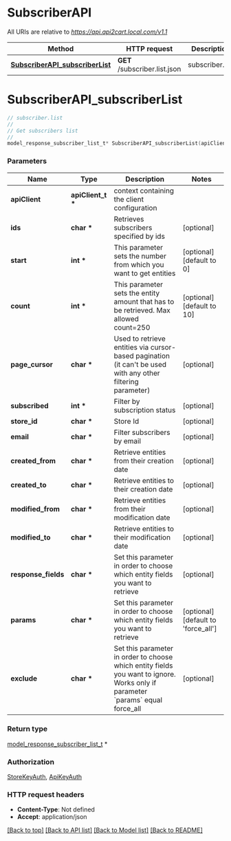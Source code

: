 # SubscriberAPI

All URIs are relative to *https://api.api2cart.local.com/v1.1*

Method | HTTP request | Description
------------- | ------------- | -------------
[**SubscriberAPI_subscriberList**](SubscriberAPI.md#SubscriberAPI_subscriberList) | **GET** /subscriber.list.json | subscriber.list


# **SubscriberAPI_subscriberList**
```c
// subscriber.list
//
// Get subscribers list
//
model_response_subscriber_list_t* SubscriberAPI_subscriberList(apiClient_t *apiClient, char *ids, int *start, int *count, char *page_cursor, int *subscribed, char *store_id, char *email, char *created_from, char *created_to, char *modified_from, char *modified_to, char *response_fields, char *params, char *exclude);
```

### Parameters
Name | Type | Description  | Notes
------------- | ------------- | ------------- | -------------
**apiClient** | **apiClient_t \*** | context containing the client configuration |
**ids** | **char \*** | Retrieves subscribers specified by ids | [optional] 
**start** | **int \*** | This parameter sets the number from which you want to get entities | [optional] [default to 0]
**count** | **int \*** | This parameter sets the entity amount that has to be retrieved. Max allowed count&#x3D;250 | [optional] [default to 10]
**page_cursor** | **char \*** | Used to retrieve entities via cursor-based pagination (it can&#39;t be used with any other filtering parameter) | [optional] 
**subscribed** | **int \*** | Filter by subscription status | [optional] 
**store_id** | **char \*** | Store Id | [optional] 
**email** | **char \*** | Filter subscribers by email | [optional] 
**created_from** | **char \*** | Retrieve entities from their creation date | [optional] 
**created_to** | **char \*** | Retrieve entities to their creation date | [optional] 
**modified_from** | **char \*** | Retrieve entities from their modification date | [optional] 
**modified_to** | **char \*** | Retrieve entities to their modification date | [optional] 
**response_fields** | **char \*** | Set this parameter in order to choose which entity fields you want to retrieve | [optional] 
**params** | **char \*** | Set this parameter in order to choose which entity fields you want to retrieve | [optional] [default to &#39;force_all&#39;]
**exclude** | **char \*** | Set this parameter in order to choose which entity fields you want to ignore. Works only if parameter &#x60;params&#x60; equal force_all | [optional] 

### Return type

[model_response_subscriber_list_t](model_response_subscriber_list.md) *


### Authorization

[StoreKeyAuth](../README.md#StoreKeyAuth), [ApiKeyAuth](../README.md#ApiKeyAuth)

### HTTP request headers

 - **Content-Type**: Not defined
 - **Accept**: application/json

[[Back to top]](#) [[Back to API list]](../README.md#documentation-for-api-endpoints) [[Back to Model list]](../README.md#documentation-for-models) [[Back to README]](../README.md)

